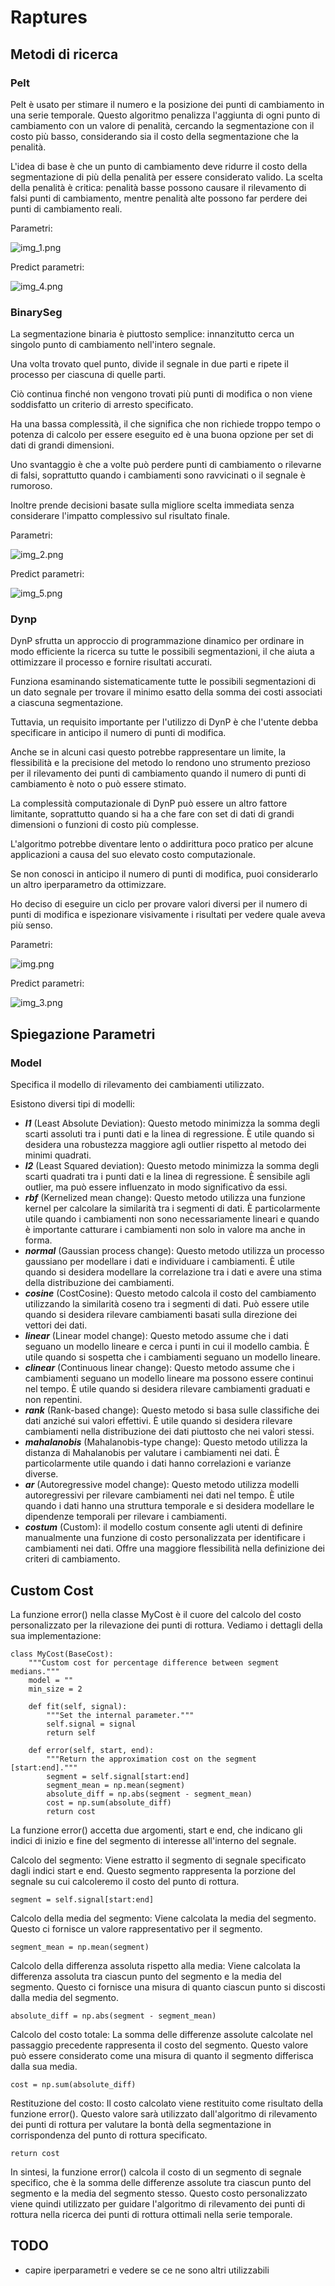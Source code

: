# Raptures
## Metodi di ricerca
### Pelt
Pelt è usato per stimare il numero e la posizione dei punti di cambiamento in una serie temporale. Questo algoritmo penalizza l'aggiunta di ogni punto di cambiamento con un valore di penalità, cercando la segmentazione con il costo più basso, considerando sia il costo della segmentazione che la penalità. 

L'idea di base è che un punto di cambiamento deve ridurre il costo della segmentazione di più della penalità per essere considerato valido. 
La scelta della penalità è critica: penalità basse possono causare il rilevamento di falsi punti di cambiamento, mentre penalità alte possono far perdere dei punti di cambiamento reali.

Parametri:

![img_1.png](img/img_1.png)

Predict parametri:

![img_4.png](img/img_4.png)

### BinarySeg

La segmentazione binaria è piuttosto semplice: innanzitutto cerca un singolo punto di cambiamento nell'intero segnale.

Una volta trovato quel punto, divide il segnale in due parti e ripete il processo per ciascuna di quelle parti.

Ciò continua finché non vengono trovati più punti di modifica o non viene soddisfatto un criterio di arresto specificato.

Ha una bassa complessità, il che significa che non richiede troppo tempo o potenza di calcolo per essere eseguito ed è una buona opzione per set di dati di grandi dimensioni.

Uno svantaggio è che a volte può perdere punti di cambiamento o rilevarne di falsi, soprattutto quando i cambiamenti sono ravvicinati o il segnale è rumoroso.

Inoltre prende decisioni basate sulla migliore scelta immediata senza considerare l'impatto complessivo sul risultato finale.


Parametri:

![img_2.png](img/img_2.png)

Predict parametri:

![img_5.png](img/img_5.png)

### Dynp
DynP sfrutta un approccio di programmazione dinamico per ordinare in modo efficiente la ricerca su tutte le possibili segmentazioni, il che aiuta a ottimizzare il processo e fornire risultati accurati.

Funziona esaminando sistematicamente tutte le possibili segmentazioni di un dato segnale per trovare il minimo esatto della somma dei costi associati a ciascuna segmentazione.

Tuttavia, un requisito importante per l'utilizzo di DynP è che l'utente debba specificare in anticipo il numero di punti di modifica.

Anche se in alcuni casi questo potrebbe rappresentare un limite, la flessibilità e la precisione del metodo lo rendono uno strumento prezioso per il rilevamento dei punti di cambiamento quando il numero di punti di cambiamento è noto o può essere stimato.

La complessità computazionale di DynP può essere un altro fattore limitante, soprattutto quando si ha a che fare con set di dati di grandi dimensioni o funzioni di costo più complesse.

L'algoritmo potrebbe diventare lento o addirittura poco pratico per alcune applicazioni a causa del suo elevato costo computazionale.

Se non conosci in anticipo il numero di punti di modifica, puoi considerarlo un altro iperparametro da ottimizzare.

Ho deciso di eseguire un ciclo per provare valori diversi per il numero di punti di modifica e ispezionare visivamente i risultati per vedere quale aveva più senso.

Parametri:


![img.png](img/img.png)

Predict parametri:

![img_3.png](img/img_3.png)

## Spiegazione Parametri
### Model
Specifica il modello di rilevamento dei cambiamenti utilizzato.

Esistono diversi tipi di modelli:

+ ***l1*** (Least Absolute Deviation): Questo metodo minimizza la somma degli scarti assoluti tra i punti dati e la linea di regressione. È utile quando si desidera una robustezza maggiore agli outlier rispetto al metodo dei minimi quadrati.
+ ***l2*** (Least Squared deviation): Questo metodo minimizza la somma degli scarti quadrati tra i punti dati e la linea di regressione. È sensibile agli outlier, ma può essere influenzato in modo significativo da essi.
+ ***rbf*** (Kernelized mean change): Questo metodo utilizza una funzione kernel per calcolare la similarità tra i segmenti di dati. È particolarmente utile quando i cambiamenti non sono necessariamente lineari e quando è importante catturare i cambiamenti non solo in valore ma anche in forma.
+ ***normal*** (Gaussian process change): Questo metodo utilizza un processo gaussiano per modellare i dati e individuare i cambiamenti. È utile quando si desidera modellare la correlazione tra i dati e avere una stima della distribuzione dei cambiamenti.
+ ***cosine*** (CostCosine): Questo metodo calcola il costo del cambiamento utilizzando la similarità coseno tra i segmenti di dati. Può essere utile quando si desidera rilevare cambiamenti basati sulla direzione dei vettori dei dati.
+ ***linear*** (Linear model change): Questo metodo assume che i dati seguano un modello lineare e cerca i punti in cui il modello cambia. È utile quando si sospetta che i cambiamenti seguano un modello lineare.
+ ***clinear*** (Continuous linear change): Questo metodo assume che i cambiamenti seguano un modello lineare ma possono essere continui nel tempo. È utile quando si desidera rilevare cambiamenti graduati e non repentini.
+ ***rank*** (Rank-based change): Questo metodo si basa sulle classifiche dei dati anziché sui valori effettivi. È utile quando si desidera rilevare cambiamenti nella distribuzione dei dati piuttosto che nei valori stessi.
+ ***mahalanobis*** (Mahalanobis-type change): Questo metodo utilizza la distanza di Mahalanobis per valutare i cambiamenti nei dati. È particolarmente utile quando i dati hanno correlazioni e varianze diverse.
+ ***ar*** (Autoregressive model change): Questo metodo utilizza modelli autoregressivi per rilevare cambiamenti nei dati nel tempo. È utile quando i dati hanno una struttura temporale e si desidera modellare le dipendenze temporali per rilevare i cambiamenti.
+ ***costum*** (Custom): il modello costum consente agli utenti di definire manualmente una funzione di costo personalizzata per identificare i cambiamenti nei dati. Offre una maggiore flessibilità nella definizione dei criteri di cambiamento.

## Custom Cost

La funzione error() nella classe MyCost è il cuore del calcolo del costo personalizzato per la rilevazione dei punti di rottura. Vediamo i dettagli della sua implementazione:

```
class MyCost(BaseCost):
    """Custom cost for percentage difference between segment medians."""
    model = ""
    min_size = 2

    def fit(self, signal):
        """Set the internal parameter."""
        self.signal = signal
        return self

    def error(self, start, end):
        """Return the approximation cost on the segment [start:end]."""
        segment = self.signal[start:end]
        segment_mean = np.mean(segment)
        absolute_diff = np.abs(segment - segment_mean)
        cost = np.sum(absolute_diff)
        return cost
```


La funzione error() accetta due argomenti, start e end, che indicano gli indici di inizio e fine del segmento di interesse all'interno del segnale.

Calcolo del segmento: Viene estratto il segmento di segnale specificato dagli indici start e end. Questo segmento rappresenta la porzione del segnale su cui calcoleremo il costo del punto di rottura.

```
segment = self.signal[start:end]
```

Calcolo della media del segmento: Viene calcolata la media del segmento. Questo ci fornisce un valore rappresentativo per il segmento.

```
segment_mean = np.mean(segment)
```

Calcolo della differenza assoluta rispetto alla media: Viene calcolata la differenza assoluta tra ciascun punto del segmento e la media del segmento. Questo ci fornisce una misura di quanto ciascun punto si discosti dalla media del segmento.

```
absolute_diff = np.abs(segment - segment_mean)
```

Calcolo del costo totale: La somma delle differenze assolute calcolate nel passaggio precedente rappresenta il costo del segmento. Questo valore può essere considerato come una misura di quanto il segmento differisca dalla sua media.

```
cost = np.sum(absolute_diff)
```

Restituzione del costo: Il costo calcolato viene restituito come risultato della funzione error(). Questo valore sarà utilizzato dall'algoritmo di rilevamento dei punti di rottura per valutare la bontà della segmentazione in corrispondenza del punto di rottura specificato.

```
return cost
```

In sintesi, la funzione error() calcola il costo di un segmento di segnale specifico, che è la somma delle differenze assolute tra ciascun punto del segmento e la media del segmento stesso. Questo costo personalizzato viene quindi utilizzato per guidare l'algoritmo di rilevamento dei punti di rottura nella ricerca dei punti di rottura ottimali nella serie temporale.


## TODO
- capire iperparametri e vedere se ce ne sono altri utilizzabili
